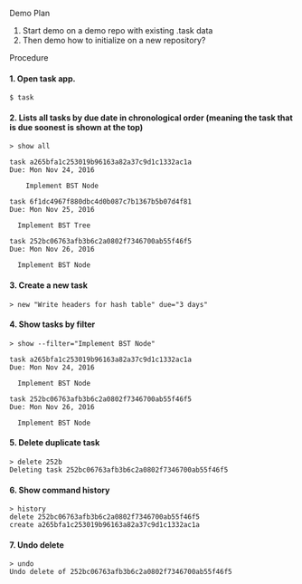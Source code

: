 
Demo Plan

1. Start demo on a demo repo with existing .task data
2. Then demo how to initialize on a new repository?


Procedure

#### 1. Open task app.
```
$ task
```

#### 2. Lists all tasks by due date in chronological order (meaning the task that is due soonest is shown at the top)

```
> show all

task a265bfa1c253019b96163a82a37c9d1c1332ac1a
Due: Mon Nov 24, 2016
	
	Implement BST Node

task 6f1dc4967f880dbc4d0b087c7b1367b5b07d4f81
Due: Mon Nov 25, 2016

  Implement BST Tree

task 252bc06763afb3b6c2a0802f7346700ab55f46f5
Due: Mon Nov 26, 2016

  Implement BST Node
```
#### 3. Create a new task

```
> new "Write headers for hash table" due="3 days"
```

#### 4. Show tasks by filter
```
> show --filter="Implement BST Node"

task a265bfa1c253019b96163a82a37c9d1c1332ac1a
Due: Mon Nov 24, 2016
  
  Implement BST Node

task 252bc06763afb3b6c2a0802f7346700ab55f46f5
Due: Mon Nov 26, 2016

  Implement BST Node
```
#### 5. Delete duplicate task
```
> delete 252b
Deleting task 252bc06763afb3b6c2a0802f7346700ab55f46f5
```
#### 6. Show command history
```
> history
delete 252bc06763afb3b6c2a0802f7346700ab55f46f5
create a265bfa1c253019b96163a82a37c9d1c1332ac1a
```
#### 7. Undo delete
```
> undo
Undo delete of 252bc06763afb3b6c2a0802f7346700ab55f46f5
```
